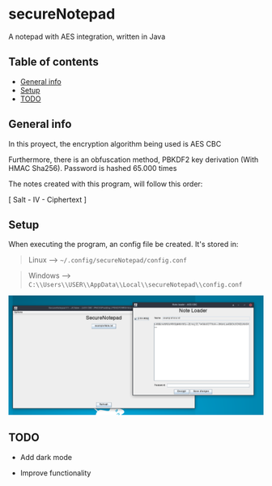 # secureNotepad

A notepad with AES integration, written in Java

## Table of contents
* [General info](#general-info)
* [Setup](#setup)
* [TODO](#TODO)


## General info

In this proyect, the encryption algorithm being used is AES CBC 

Furthermore, there is an obfuscation method, PBKDF2 key derivation (With HMAC Sha256). Password is hashed 65.000 times

The notes created with this program, will follow this order:

[ Salt - IV - Ciphertext ]

## Setup

When executing the program, an config file be created. It's stored in:

>Linux --> `~/.config/secureNotepad/config.conf`

>Windows --> `C:\\Users\\USER\\AppData\\Local\\secureNotepad\\config.conf`

![](example.png)

## TODO

- Add dark mode

- Improve functionality



